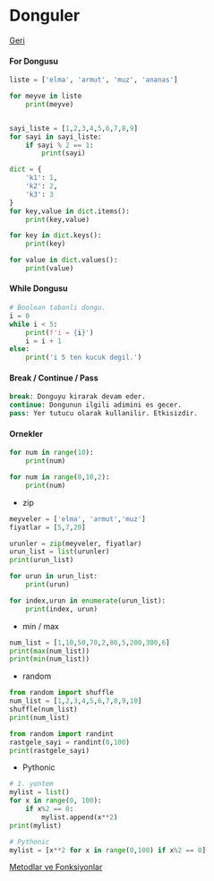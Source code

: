 # Donguler
[Geri](6-kararyapilari.md)
#### For Dongusu
```python
liste = ['elma', 'armut', 'muz', 'ananas']

for meyve in liste
    print(meyve)


sayi_liste = [1,2,3,4,5,6,7,8,9]
for sayi in sayi_liste:
    if sayi % 2 == 1:
        print(sayi)

dict = {
    'k1': 1,
    'k2': 2,
    'k3': 3
}
for key,value in dict.items():
    print(key,value)

for key in dict.keys():
    print(key)

for value in dict.values():
    print(value)
```

#### While Dongusu
```python
# Boolean tabanli dongu.
i = 0
while i < 5:
    print(f'i = {i}')
    i = i + 1
else:
    print('i 5 ten kucuk degil.')
```

#### Break / Continue / Pass
```python
break: Donguyu kirarak devam eder.
continue: Dongunun ilgili adimini es gecer.
pass: Yer tutucu olarak kullanilir. Etkisizdir.
```

#### Ornekler
```python
for num in range(10):
    print(num)

for num in range(0,10,2):
    print(num)
```

* zip
```python
meyveler = ['elma', 'armut','muz']
fiyatlar = [5,7,20]

urunler = zip(meyveler, fiyatlar)
urun_list = list(urunler)
print(urun_list)

for urun in urun_list:
    print(urun)

for index,urun in enumerate(urun_list):
    print(index, urun)
```

* min / max
```python
num_list = [1,10,50,70,2,80,5,200,300,6]
print(max(num_list))
print(min(num_list))
```

* random
```python
from random import shuffle
num_list = [1,2,3,4,5,6,7,8,9,10]
shuffle(num_list)
print(num_list)

from random import randint
rastgele_sayi = randint(0,100)
print(rastgele_sayi)
```

* Pythonic
```python
# 1. yontem
mylist = list()
for x in range(0, 100):
    if x%2 == 0:
        mylist.append(x**2)
print(mylist)

# Pythonic
mylist = [x**2 for x in range(0,100) if x%2 == 0]
```

[Metodlar ve Fonksiyonlar](8-methodfunctions.md)